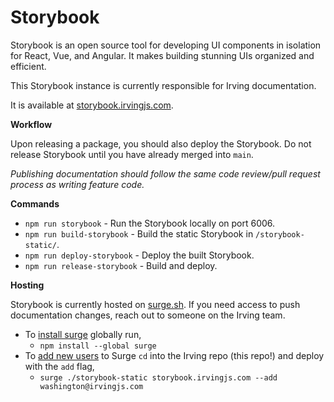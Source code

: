 # Storybook
Storybook is an open source tool for developing UI components in isolation for React, Vue, and Angular. It makes building stunning UIs organized and efficient.

This Storybook instance is currently responsible for Irving documentation.

It is available at [storybook.irvingjs.com](http://storybook.irvingjs.com).

**Workflow**

Upon releasing a package, you should also deploy the Storybook. Do not release Storybook until you have already merged into `main`.

_Publishing documentation should follow the same code review/pull request process as writing feature code._

**Commands**
* `npm run storybook` - Run the Storybook locally on port 6006.
* `npm run build-storybook` - Build the static Storybook in `/storybook-static/`.
* `npm run deploy-storybook` - Deploy the built Storybook.
* `npm run release-storybook` - Build and deploy.

**Hosting**

Storybook is currently hosted on [surge.sh](https://surge.sh/). If you need access to push documentation changes, reach out to someone on the Irving team.

* To [install surge](https://surge.sh/help/getting-started-with-surge) globally run,
  * `npm install --global surge`
* To [add new users](https://surge.sh/help/adding-collaborators) to Surge `cd` into the Irving repo (this repo!) and deploy with the `add` flag,
  * `surge ./storybook-static storybook.irvingjs.com --add washington@irvingjs.com`
